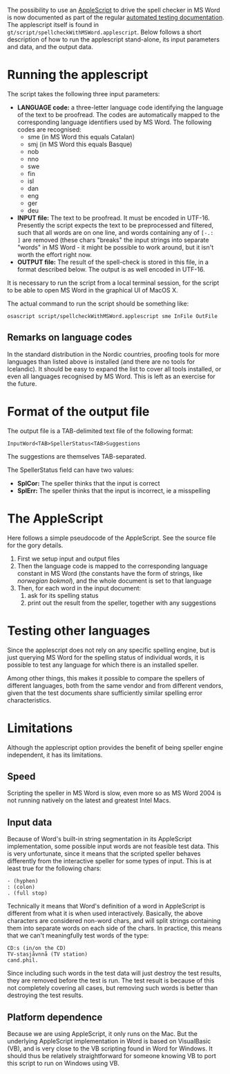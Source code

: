 The possibility to use an
[AppleScript](http://www.apple.com/macosx/features/applescript/) to
drive the spell checker in MS Word is now documented as part of the
regular [automated testing documentation](howtotest.html). The
applescript itself is found in
`gt/script/spellcheckWithMSWord.applescript`. Below follows a short
description of how to run the applescript stand-alone, its input
parameters and data, and the output data.

Running the applescript
=======================

The script takes the following three input parameters:

-   **LANGUAGE code:**
    a three-letter language code identifying the language of the text to
    be proofread. The codes are automatically mapped to the
    corresponding language identifiers used by MS Word. The following
    codes are recognised:
    -   sme (in MS Word this equals Catalan)
    -   smj (in MS Word this equals Basque)
    -   nob
    -   nno
    -   swe
    -   fin
    -   isl
    -   dan
    -   eng
    -   ger
    -   deu
-   **INPUT file:**
    The text to be proofread. It must be encoded in UTF-16. Presently
    the script expects the text to be preprocessed and filtered, such
    that all words are on one line, and words containing any of
    `[-.:                ]` are removed (these chars "breaks" the input
    strings into separate "words" in MS Word - it might be possible to
    work around, but it isn't worth the effort right now.
-   **OUTPUT file:**
    The result of the spell-check is stored in this file, in a format
    described below. The output is as well encoded in UTF-16.

It is necessary to run the script from a local terminal session, for the
script to be able to open MS Word in the graphical UI of MacOS X.

The actual command to run the script should be something like:

    osascript script/spellcheckWithMSWord.applescript sme InFile OutFile

Remarks on language codes
-------------------------

In the standard distribution in the Nordic countries, proofing tools for
more languages than listed above is installed (and there are no tools
for Icelandic). It should be easy to expand the list to cover all tools
installed, or even all languages recognised by MS Word. This is left as
an exercise for the future.

Format of the output file
=========================

The output file is a TAB-delimited text file of the following format:

    InputWord<TAB>SpellerStatus<TAB>Suggestions

The suggestions are themselves TAB-separated.

The SpellerStatus field can have two values:

-   **SplCor:**
    The speller thinks that the input is correct
-   **SplErr:**
    The speller thinks that the input is incorrect, ie a misspelling

The AppleScript
===============

Here follows a simple pseudocode of the AppleScript. See the source file
for the gory details.

1.  First we setup input and output files
2.  Then the language code is mapped to the corresponding language
    constant in MS Word (the constants have the form of strings, like
    *norwegian bokmol*), and the whole document is set to that language
3.  Then, for each word in the input document:
    1.  ask for its spelling status
    2.  print out the result from the speller, together with any
        suggestions

Testing other languages
=======================

Since the applescript does not rely on any specific spelling engine, but
is just querying MS Word for the spelling status of individual words, it
is possible to test any language for which there is an installed
speller.

Among other things, this makes it possible to compare the spellers of
different languages, both from the same vendor and from different
vendors, given that the test documents share sufficiently similar
spelling error characteristics.

Limitations
===========

Although the applescript option provides the benefit of being speller
engine independent, it has its limitations.

Speed
-----

Scripting the speller in MS Word is slow, even more so as MS Word 2004
is not running natively on the latest and greatest Intel Macs.

Input data
----------

Because of Word's built-in string segmentation in its AppleScript
implementation, some possible input words are not feasible test data.
This is very unfortunate, since it means that the scripted speller
behaves differently from the interactive speller for some types of
input. This is at least true for the following chars:

    - (hyphen)
    : (colon)
    . (full stop)

Technically it means that Word's definition of a word in AppleScript is
different from what it is when used interactively. Basically, the above
characters are considered non-word chars, and will split strings
containing them into separate words on each side of the chars. In
practice, this means that we can't meaningfully test words of the type:

    CD:s (in/on the CD)
    TV-stasjåvnnå (TV station)
    cand.phil.

Since including such words in the test data will just destroy the test
results, they are removed before the test is run. The test result is
because of this not completely covering all cases, but removing such
words is better than destroying the test results.

Platform dependence
-------------------

Because we are using AppleScript, it only runs on the Mac. But the
underlying AppleScript implementation in Word is based on VisualBasic
(VB), and is very close to the VB scripting found in Word for Windows.
It should thus be relatively straightforward for someone knowing VB to
port this script to run on Windows using VB.
